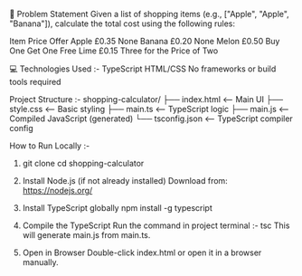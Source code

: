 🧾 Problem Statement
Given a list of shopping items (e.g., ["Apple", "Apple", "Banana"]), calculate the total cost using the following rules:

Item	Price	Offer
Apple	£0.35	None
Banana	£0.20	None
Melon	£0.50	Buy One Get One Free
Lime	£0.15	Three for the Price of Two

💻 Technologies Used :- 
TypeScript
HTML/CSS
No frameworks or build tools required


Project Structure :- 
shopping-calculator/
├── index.html         <-- Main UI
├── style.css          <-- Basic styling
├── main.ts            <-- TypeScript logic
├── main.js            <-- Compiled JavaScript (generated)
└── tsconfig.json      <-- TypeScript compiler config


How to Run Locally :- 

1.  git clone <repo-url>
    cd shopping-calculator

2.  Install Node.js (if not already installed)
    Download from: https://nodejs.org/

3.  Install TypeScript globally
    npm install -g typescript

4.  Compile the TypeScript
    Run the command in project terminal :- tsc
    This will generate main.js from main.ts.

5.  Open in Browser
    Double-click index.html or open it in a browser manually.
